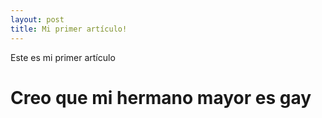 ```yaml
---
layout: post
title: Mi primer artículo!
---
```


Este es mi primer artículo

# Creo que mi hermano mayor es gay
